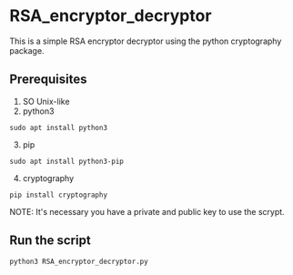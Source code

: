 # RSA_encryptor_decryptor

This is a simple RSA encryptor decryptor using the python cryptography package.

## Prerequisites

1) SO Unix-like
2) python3
```
sudo apt install python3
```
3) pip
```
sudo apt install python3-pip
```
4) cryptography
```
pip install cryptography
```

NOTE: It's necessary you have a private and public key to use the scrypt.

## Run the script
```
python3 RSA_encryptor_decryptor.py 
```
